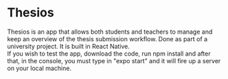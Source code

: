 # Thesios
Thesios is an app that allows both students and teachers to manage and keep an overview of the thesis submission workflow. Done as part of a university project. It is built in React Native. <br>
If you wish to test the app, download the code, run npm install and after that, in the console, you must type in "expo start" and it will fire up a server on your local machine.
